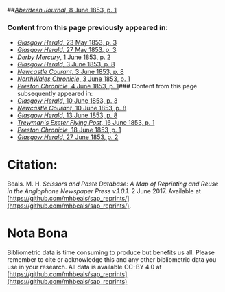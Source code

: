 ##[*Aberdeen Journal*, 8 June 1853, p. 1](https://mhbeals.github.io/sap_html/Aberdeen-Journal/Aberdeen-Journal-8-June-1853-p-1)

### Content from this page previously appeared in:
+ [*Glasgow Herald*, 23 May 1853, p. 3](https://mhbeals.github.io/sap_html/Glasgow-Herald/Glasgow-Herald-23-May-1853-p-3)
+ [*Glasgow Herald*, 27 May 1853, p. 3](https://mhbeals.github.io/sap_html/Glasgow-Herald/Glasgow-Herald-27-May-1853-p-3)
+ [*Derby Mercury*, 1 June 1853, p. 2](https://mhbeals.github.io/sap_html/Derby-Mercury/Derby-Mercury-1-June-1853-p-2)
+ [*Glasgow Herald*, 3 June 1853, p. 8](https://mhbeals.github.io/sap_html/Glasgow-Herald/Glasgow-Herald-3-June-1853-p-8)
+ [*Newcastle Courant*, 3 June 1853, p. 8](https://mhbeals.github.io/sap_html/Newcastle-Courant/Newcastle-Courant-3-June-1853-p-8)
+ [*NorthWales Chronicle*, 3 June 1853, p. 1](https://mhbeals.github.io/sap_html/NorthWales-Chronicle/NorthWales-Chronicle-3-June-1853-p-1)
+ [*Preston Chronicle*, 4 June 1853, p. 1](https://mhbeals.github.io/sap_html/Preston-Chronicle/Preston-Chronicle-4-June-1853-p-1)### Content from this page subsequently appeared in:
+ [*Glasgow Herald*, 10 June 1853, p. 3](https://mhbeals.github.io/sap_html/Glasgow-Herald/Glasgow-Herald-10-June-1853-p-3)
+ [*Newcastle Courant*, 10 June 1853, p. 8](https://mhbeals.github.io/sap_html/Newcastle-Courant/Newcastle-Courant-10-June-1853-p-8)
+ [*Glasgow Herald*, 13 June 1853, p. 8](https://mhbeals.github.io/sap_html/Glasgow-Herald/Glasgow-Herald-13-June-1853-p-8)
+ [*Trewman's Exeter Flying Post*, 16 June 1853, p. 1](https://mhbeals.github.io/sap_html/Trewman's-Exeter-Flying-Post/Trewman's-Exeter-Flying-Post-16-June-1853-p-1)
+ [*Preston Chronicle*, 18 June 1853, p. 1](https://mhbeals.github.io/sap_html/Preston-Chronicle/Preston-Chronicle-18-June-1853-p-1)
+ [*Glasgow Herald*, 27 June 1853, p. 2](https://mhbeals.github.io/sap_html/Glasgow-Herald/Glasgow-Herald-27-June-1853-p-2)
                    
# Citation: 

Beals. M. H. *Scissors and Paste Database: A Map of Reprinting and Reuse in the Anglophone Newspaper Press v.1.0.1.* 2 June 2017. Available at [https://github.com/mhbeals/sap_reprints/](https://github.com/mhbeals/sap_reprints/). 
                    
# Nota Bona

Bibliometric data is time consuming to produce but benefits us all. Please remember to cite or acknowledge this and any other bibliometric data you use in your research. All data is available CC-BY 4.0 at [https://github.com/mhbeals/sap_reprints](https://github.com/mhbeals/sap_reprints)